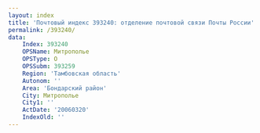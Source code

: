 ```yaml
---
layout: index
title: 'Почтовый индекс 393240: отделение почтовой связи Почты России'
permalink: /393240/
data:
    Index: 393240
    OPSName: Митрополье
    OPSType: О
    OPSSubm: 393259
    Region: 'Тамбовская область'
    Autonom: ''
    Area: 'Бондарский район'
    City: Митрополье
    City1: ''
    ActDate: '20060320'
    IndexOld: ''
---
```

